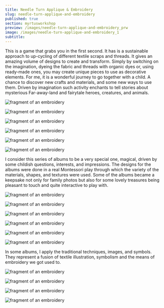 ```yaml
---
title: Needle Turn Applique & Embroidery
slug: needle-turn-applique-and-embroidery
published: true
section: myrtusworkshop
preview: /images/needle-turn-applique-and-embroidery_prw
image: /images/needle-turn-applique-and-embroidery_1
subtitle:
---
```


This is a game that grabs you in the first second. It has is a sustainable approach to up-cycling of different textile scraps and threads. It gives an amazing volume of designs to create and transform. Simply by switching on the imagination, dyeing the fabric and threads with organic dyes or, using ready-made ones, you may create unique pieces to use as decorative elements. For me, it is a wonderful journey to go together with a child. A chance to discover new crafts and materials, and some new ways to use them. Driven by imagination such activity enchants to tell stories about mysterious Far-away-land and fairytale heroes, creatures, and animals.

![fragment of an embroidery](/images/needle-turn-applique-and-embroidery_2)

![fragment of an embroidery](/images/needle-turn-applique-and-embroidery_3)

![fragment of an embroidery](/images/needle-turn-applique-and-embroidery_4)

![fragment of an embroidery](/images/needle-turn-applique-and-embroidery_5)

![fragment of an embroidery](/images/needle-turn-applique-and-embroidery_6)

![fragment of an embroidery](/images/needle-turn-applique-and-embroidery_7)

I consider this series of albums to be a very special one, magical, driven by some childish questions, interests, and impressions. The designs for the albums were done in a real Montessori play through which the variety of the materials, shapes, and textures were used. Some of the albums became a keepsake not only for family photos but also for some lovely treasures being pleasant to touch and quite interactive to play with.

![fragment of an embroidery](/images/needle-turn-applique-and-embroidery_8)

![fragment of an embroidery](/images/needle-turn-applique-and-embroidery_9)

![fragment of an embroidery](/images/needle-turn-applique-and-embroidery_10)

![fragment of an embroidery](/images/needle-turn-applique-and-embroidery_11)

![fragment of an embroidery](/images/needle-turn-applique-and-embroidery_12)

![fragment of an embroidery](/images/needle-turn-applique-and-embroidery_13)

In some albums, I apply the traditional techniques, images, and symbols. They represent a fusion of textile illustration, symbolism and the means of embroidery we got used to.

![fragment of an embroidery](/images/needle-turn-applique-and-embroidery_14)

![fragment of an embroidery](/images/needle-turn-applique-and-embroidery_15)

![fragment of an embroidery](/images/needle-turn-applique-and-embroidery_16)

![fragment of an embroidery](/images/needle-turn-applique-and-embroidery_17)
